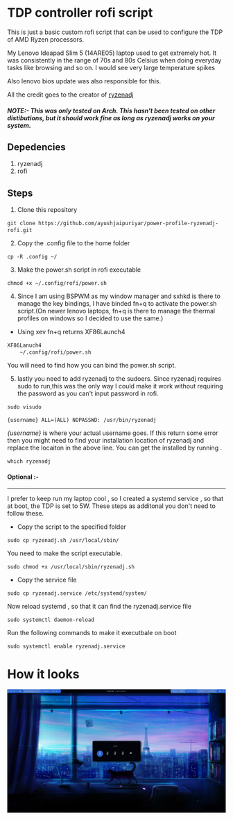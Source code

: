 # TDP controller rofi script

This is just a basic custom rofi script that can be used to configure the TDP of AMD Ryzen processors.

My Lenovo Ideapad Slim 5 (14ARE05) laptop used to get extremely hot. It was consistently in the range of 70s and 80s Celsius when doing everyday tasks like browsing and so on. I would see very large temperature spikes

Also lenovo bios update was also responsible for this.

All the credit goes to the creator of [ryzenadj](https://github.com/FlyGoat/RyzenAdj)

##### NOTE:- This was only tested on Arch. This hasn't been tested on other distibutions, but it should work fine as long as ryzenadj works on your system. 

## Depedencies 
1. ryzenadj
2. rofi


## Steps
1. Clone this repository

```
git clone https://github.com/ayushjaipuriyar/power-profile-ryzenadj-rofi.git
```

2. Copy the .config file to the home folder
```
cp -R .config ~/
```
3. Make the power.sh script in rofi executable
  ```
  chmod +x ~/.config/rofi/power.sh
  ```
4. Since I am using BSPWM as my window manager and sxhkd is there to manage the key bindings, I have binded fn+q to activate the power.sh script.(On newer lenovo laptops, fn+q is there to manage the thermal profiles on windows so I decided to use the same.)
  * Using xev fn+q returns XF86Launch4
```
XF86Lanuch4
    ~/.config/rofi/power.sh
```

You will need to find how you can bind the power.sh script.

5. lastly you need to add ryzenadj to the sudoers. Since ryzenadj requires sudo to run,this was the only way I could make it work without requiring the password as you can't input password in rofi.
```
sudo visudo
```
```
{username} ALL=(ALL) NOPASSWD: /usr/bin/ryzenadj
```
*{username}* is where your actual username goes. If this return some error then you might need to find your installation location of ryzenadj and replace the locaiton in the above line. You can get the installed by running .
```
which ryzenadj
```
 #### Optional :- 
---
I prefer to keep run my laptop cool , so I created a systemd service , so that at boot, the TDP is set to 5W. These steps as additonal you don't need to follow these.
 
 * Copy the script to the specified folder
```
sudo cp ryzenadj.sh /usr/local/sbin/
``` 
You need to make the script executable.
```
sudo chmod +x /usr/local/sbin/ryzenadj.sh
```
* Copy the service file 
```
sudo cp ryzenadj.service /etc/systemd/system/
```  
Now reload systemd , so that it can find the ryzenadj.service file
```
sudo systemctl daemon-reload
```
Run the following commands to make it executbale on boot
```
sudo systemctl enable ryzenadj.service
```

# How it looks 
![](https://raw.githubusercontent.com/ayushjaipuriyar/power-profile-ryzenadj-rofi/master/product.png)
